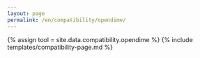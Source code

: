 ```yaml
---
layout: page
permalink: /en/compatibility/opendime/
---
```

{% assign tool = site.data.compatibility.opendime %}
{% include templates/compatibility-page.md %}
